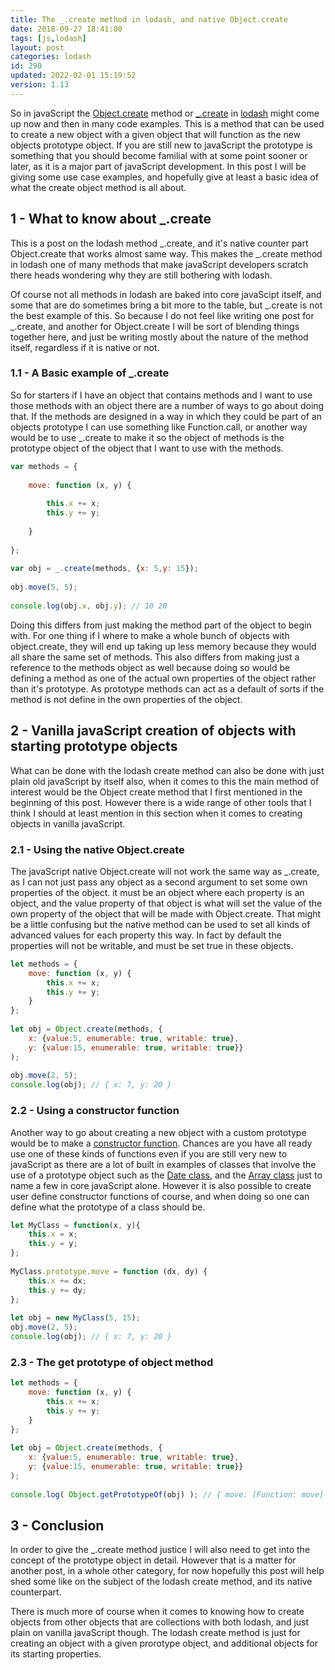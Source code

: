```yaml
---
title: The _.create method in lodash, and native Object.create
date: 2018-09-27 18:41:00
tags: [js,lodash]
layout: post
categories: lodash
id: 290
updated: 2022-02-01 15:19:52
version: 1.13
---
```


So in javaScript the [Object.create](https://developer.mozilla.org/en-US/docs/Web/JavaScript/Reference/Global_Objects/Object/create) method or [\_.create](https://lodash.com/docs/4.17.10#create) in [lodash](https://lodash.com/) might come up now and then in many code examples. This is a method that can be used to create a new object with a given object that will function as the new objects prototype object. If you are still new to javaScript the prototype is something that you should become familial with at some point sooner or later, as it is a major part of javaScript development. In this post I will be giving some use case examples, and hopefully give at least a basic idea of what the create object method is all about.

<!-- more -->

## 1 - What to know about \_.create

This is a post on the lodash method \_.create, and it's native counter part Object.create that works almost same way. This makes the \_.create method in lodash one of many methods that make javaScript developers scratch there heads wondering why they are still bothering with lodash. 

Of course not all methods in lodash are baked into core javaScipt itself, and some that are do sometimes bring a bit more to the table, but \_.create is not the best example of this. So because I do not feel like writing one post for \_.create, and another for Object.create I will be sort of blending things together here, and just be writing mostly about the nature of the method itself, regardless if it is native or not.

### 1.1 - A Basic example of \_.create

So for starters if I have an object that contains methods and I want to use those methods with an object there are a number of ways to go about doing that. If the methods are designed in a way in which they could be part of an objects prototype I can use something like Function.call, or another way would be to use \_.create to make it so the object of methods is the prototype object of the object that I want to use with the methods.

```js
var methods = {
 
    move: function (x, y) {
 
        this.x += x;
        this.y += y;
 
    }
 
};
 
var obj = _.create(methods, {x: 5,y: 15});
 
obj.move(5, 5);
 
console.log(obj.x, obj.y); // 10 20
```

Doing this differs from just making the method part of the object to begin with. For one thing if I where to make a whole bunch of objects with object.create, they will end up taking up less memory because they would all share the same set of methods. This also differs from making just a reference to the methods object as well because doing so would be defining a method as one of the actual own properties of the object rather than it's prototype. As prototype methods can act as a default of sorts if the method is not define in the own properties of the object.

## 2 - Vanilla javaScript creation of objects with starting prototype objects

What can be done with the lodash create method can also be done with just plain old javaScript by itself also, when it comes to this the main method of interest would be the Object create method that I first mentioned in the beginning of this post. However there is a wide range of other tools that I think I should at least mention in this section when it comes to creating objects in vanilla javaScript.

### 2.1 - Using the native Object.create 

The javaScript native Object.create will not work the same way as \_.create, as I can not just pass any object as a second argument to set some own properties of the object. it must be an object where each property is an object, and the value property of that object is what will set the value of the own property of the object that will be made with Object.create. That might be a little confusing but the native method can be used to set all kinds of advanced values for each property this way. In fact by default the properties will not be writable, and must be set true in these objects.

```js
let methods = {
    move: function (x, y) {
        this.x += x;
        this.y += y;
    }
};
 
let obj = Object.create(methods, {
    x: {value:5, enumerable: true, writable: true}, 
    y: {value:15, enumerable: true, writable: true}}
);
 
obj.move(2, 5);
console.log(obj); // { x: 7, y: 20 }
```

### 2.2 - Using a constructor function

Another way to go about creating a new object with a custom prototype would be to make a [constructor function](/2019/02/27/js-javascript-constructor/). Chances are you have all ready use one of these kinds of functions even if you are still very new to javaScript as there are a lot of built in examples of classes that involve the use of a prototype object such as the [Date class](/2019/02/14/js-javascript-date/), and the [Array class](/2018/12/10/js-array/) just to name a few in core javaScript alone. However it is also possible to create user define constructor functions of course, and when doing so one can define what the prototype of a class should be.

```js
let MyClass = function(x, y){
    this.x = x;
    this.y = y;
};
 
MyClass.prototype.move = function (dx, dy) {
    this.x += dx;
    this.y += dy;
};
 
let obj = new MyClass(5, 15);
obj.move(2, 5);
console.log(obj); // { x: 7, y: 20 }
```

### 2.3 - The get prototype of object method

```js
let methods = {
    move: function (x, y) {
        this.x += x;
        this.y += y;
    }
};
 
let obj = Object.create(methods, {
    x: {value:5, enumerable: true, writable: true}, 
    y: {value:15, enumerable: true, writable: true}}
);
 
console.log( Object.getPrototypeOf(obj) ); // { move: [Function: move] }
```

## 3 - Conclusion

In order to give the \_.create method justice I will also need to get into the concept of the prototype object in detail. However that is a matter for another post, in a whole other category, for now hopefully this post will help shed some like on the subject of the lodash create method, and its native counterpart.

There is much more of course when it comes to knowing how to create objects from other objects that are collections with both lodash, and just plain on vanilla javaScript though. The lodash create method is just for creating an object with a given prorotype object, and additional objects for its starting properties.